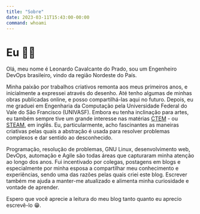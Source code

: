 ```yaml
---
title: "Sobre"
date: 2023-03-11T15:43:00-00:00
command: whoami
---
```


# Eu 👨‍💻

Olá, meu nome é Leonardo Cavalcante do Prado, sou um Engenheiro DevOps brasileiro, vindo da região Nordeste do País.

Minha paixão por trabalhos criativos remonta aos meus primeiros anos, e inicialmente a expressei através do desenho. Até tenho algumas de minhas obras publicadas online, e posso compartilhá-las aqui no futuro. Depois, eu me graduei em Engenharia da Computação pela Universidade Federal do Vale do São Francisco (UNIVASF). Embora eu tenha inclinação para artes, eu também sempre tive um grande interesse nas matérias [CTEM](https://pt.wikipedia.org/wiki/STEM) - ou [STEAM](https://en.wikipedia.org/wiki/Science,_technology,_engineering,_and_mathematics), em inglês. Eu, particularmente, acho fascinantes as maneiras criativas pelas quais a abstração é usada para resolver problemas complexos e dar sentido ao desconhecido.

Programação, resolução de problemas, GNU Linux, desenvolvimento web, DevOps, automação e Agile são todas áreas que capturaram minha atenção ao longo dos anos. Fui incentivado por colegas, postagens em blogs e especialmente por minha esposa a compartilhar meu conhecimento e experiências, sendo uma das razões pelas quais criei este blog. Escrever também me ajuda a manter-me atualizado e alimenta minha curiosidade e vontade de aprender.

Espero que você aprecie a leitura do meu blog tanto quanto eu aprecio escrevê-lo 😁.

